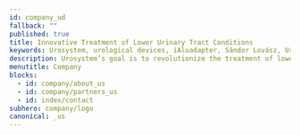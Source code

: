 ```yaml
---
id: company_ud
fallback: ""
published: true
title: Innovative Treatment of Lower Urinary Tract Conditions
keywords: Urosystem, urological devices, iAluadapter, Sándor Lovász, UroDapter, urinary tract infection
description: Urosystem’s goal is to revolutionize the treatment of lower urinary tract diseases, focusing on interstitial cystitis/bladder pain syndrome.
menutitle: Company
blocks:
  - id: company/about_us
  - id: company/partners_us
  - id: index/contact
subhero: company/logo
canonical: _us
---
```

